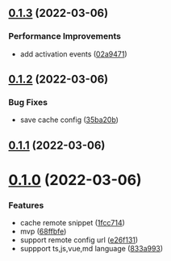 ## [0.1.3](https://github.com/0x-jerry/vscode-remote-snippets/compare/v0.1.2...v0.1.3) (2022-03-06)


### Performance Improvements

* add activation events ([02a9471](https://github.com/0x-jerry/vscode-remote-snippets/commit/02a9471ff5ea45edfe3ea7ad195d4425b4b2d5ec))



## [0.1.2](https://github.com/0x-jerry/vscode-remote-snippets/compare/v0.1.1...v0.1.2) (2022-03-06)


### Bug Fixes

* save cache config ([35ba20b](https://github.com/0x-jerry/vscode-remote-snippets/commit/35ba20bf1ab839016ce2a9df812891abdefa7db6))



## [0.1.1](https://github.com/0x-jerry/vscode-remote-snippets/compare/v0.1.0...v0.1.1) (2022-03-06)



# [0.1.0](https://github.com/0x-jerry/vscode-remote-snippets/compare/68ffbfed9756661543e8643b8cdd97741b3e4c22...v0.1.0) (2022-03-06)


### Features

* cache remote snippet ([1fcc714](https://github.com/0x-jerry/vscode-remote-snippets/commit/1fcc714bf0dddf3a10fe7830033669264f911009))
* mvp ([68ffbfe](https://github.com/0x-jerry/vscode-remote-snippets/commit/68ffbfed9756661543e8643b8cdd97741b3e4c22))
* support remote config url ([e26f131](https://github.com/0x-jerry/vscode-remote-snippets/commit/e26f13146ed470f55c0dcd86f3e1d1234c621a6a))
* suppport ts,js,vue,md language ([833a993](https://github.com/0x-jerry/vscode-remote-snippets/commit/833a9933712880c89aa5400d96146ba77d52989d))



